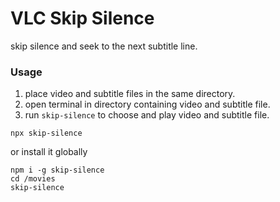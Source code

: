 # VLC Skip Silence
skip silence and seek to the next subtitle line.

### Usage
1. place video and subtitle files in the same directory.
2. open terminal in directory containing video and subtitle file.
3. run `skip-silence` to choose and play video and subtitle file.
```shell
npx skip-silence
```
or install it globally
```shell
npm i -g skip-silence
cd /movies
skip-silence
```
